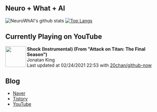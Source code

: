 ## Neuro + What + AI

![NeuroWhAI's github stats](https://github-readme-stats.vercel.app/api?username=neurowhai&count_private=true&show_icons=true)
[![Top Langs](https://github-readme-stats.vercel.app/api/top-langs/?username=neurowhai&layout=compact)](https://github.com/anuraghazra/github-readme-stats)

## Currently Playing on YouTube

[<img align="left" height="65" src="https://yt3.ggpht.com/ytc/AAUvwniCD-1vzyK007RVwvryQdXrjPoTQ6M1h9C5Bx9EYg=s88-c-k-c0x00ffffff-no-rj">](https://www.youtube.com/channel/UCjuV2sAsfqhm5tjwxKSsDvw)

**Shock (Instrumental) (From "Attack on Titan: The Final Season")**  
Jonatan King  
Last updated at 02/24/2021 22:53 with [20chan/github-now](https://github.com/20chan/github-now)

## Blog

- [Naver](http://blog.naver.com/neurowhai)
- [Tistory](http://neurowhai.tistory.com/)
- [YouTube](https://www.youtube.com/channel/UCB_v1xU6laBHOeH6z4L-Mtw)
